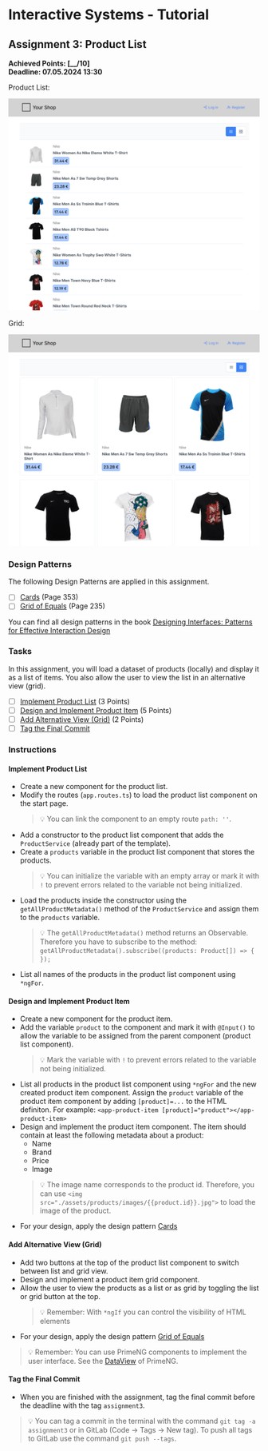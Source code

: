 # Interactive Systems - Tutorial

## Assignment 3: Product List

**Achieved Points: [__/10]**  
**Deadline: 07.05.2024 13:30**  

Product List:

<img src="images/assignment3_teaser_1.png"  width="600">

Grid:

<img src="images/assignment3_teaser_2.png"  width="600">

### Design Patterns

The following Design Patterns are applied in this assignment.

- [ ] [Cards](https://ebookcentral.proquest.com/lib/uni-konstanz/reader.action?docID=5996435&ppg=373) (Page 353)
- [ ] [Grid of Equals](https://ebookcentral.proquest.com/lib/uni-konstanz/reader.action?docID=5996435&ppg=255) (Page 235)

You can find all design patterns in the book [Designing Interfaces: Patterns for Effective Interaction Design](https://ebookcentral.proquest.com/lib/uni-konstanz/detail.action?docID=5996435)

### Tasks

In this assignment, you will load a dataset of products (locally) and display it as a list of items. You also allow the user to view the list in an alternative view (grid).

- [ ] [Implement Product List](#implement-product-list) (3 Points)
- [ ] [Design and Implement Product Item](#design-and-implement-product-item) (5 Points)
- [ ] [Add Alternative View (Grid)](#add-alternative-view-grid) (2 Points)
- [ ] [Tag the Final Commit](#tag-the-final-commit)

### Instructions

#### Implement Product List

- Create a new component for the product list.
- Modify the routes (`app.routes.ts`) to load the product list component on the start page.
  > 💡 You can link the component to an empty route `path: ''`.
- Add a constructor to the product list component that adds the `ProductService` (already part of the template).
- Create a `products` variable in the product list component that stores the products. 
  > 💡 You can initialize the variable with an empty array or mark it with `!` to prevent errors related to the variable not being initialized. 
- Load the products inside the constructor using the `getAllProductMetadata()` method of the `ProductService` and assign them to the `products` variable.
  > 💡 The `getAllProductMetadata()` method returns an Observable. Therefore you have to subscribe to the method: `getAllProductMetadata().subscribe((products: Product[]) => { });`
- List all names of the products in the product list component using `*ngFor`.

#### Design and Implement Product Item

- Create a new component for the product item.
- Add the variable `product` to the component and mark it with `@Input()` to allow the variable to be assigned from the parent component (product list component).
  > 💡 Mark the variable with `!` to prevent errors related to the variable not being initialized.
- List all products in the product list component using `*ngFor` and the new created product item component. Assign the `product` variable of the product item component by adding `[product]=...` to the HTML definiton. For example: `<app-product-item [product]="product"></app-product-item>`
- Design and implement the product item component. The item should contain at least the following metadata about a product:
  - Name
  - Brand
  - Price
  - Image
  > 💡 The image name corresponds to the product id. Therefore, you can use `<img src="./assets/products/images/{{product.id}}.jpg">` to load the image of the product.
- For your design, apply the design pattern [Cards](https://ebookcentral.proquest.com/lib/uni-konstanz/reader.action?docID=5996435&ppg=373)

#### Add Alternative View (Grid)

- Add two buttons at the top of the product list component to switch between list and grid view.
- Design and implement a product item grid component.
- Allow the user to view the products as a list or as grid by toggling the list or grid button at the top.
  > 💡 Remember: With `*ngIf` you can control the visibility of HTML elements
- For your design, apply the design pattern [Grid of Equals](https://ebookcentral.proquest.com/lib/uni-konstanz/reader.action?docID=5996435&ppg=255)

> 💡 Remember: You can use PrimeNG components to implement the user interface. See the [DataView](https://primeng.org/dataview) of PrimeNG.

#### Tag the Final Commit

- When you are finished with the assignment, tag the final commit before the deadline with the tag `assignment3`.

> 💡 You can tag a commit in the terminal with the command `git tag -a assignment3` or in GitLab (Code -> Tags -> New tag). To push all tags to GitLab use the command `git push --tags`.
